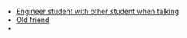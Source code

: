 - [Engineer student with other student when talking](https://www.tiktok.com/@dayellamm/video/7339006549903346949)
- [Old friend](https://www.tiktok.com/@qlee137/video/7400806405424418064)
- 